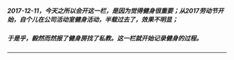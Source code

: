 ##### 2017-12-11，今天之所以会开这一栏，是因为觉得健身很重要；从2017劳动节开始，自个儿在公司活动室健身活动，半载过去了，效果不明显；
##### 于是乎，毅然而然报了健身房找了私教。这一栏就开始记录健身的过程。
-------------------